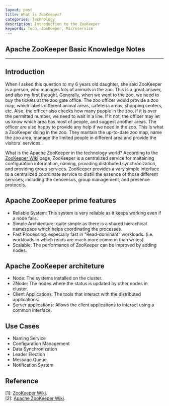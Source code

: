 ```yaml
---
layout: post
title: What is ZooKeeper?
categories: Technology
description: Introduction to the ZooKeeper
keywords: Tech, ZooKeeper, Microservice
---
```


## Apache ZooKeeper Basic Knowledge  Notes

---

## Introduction

When I asked this question to my 6 years old daughter, she said ZooKeeper is a person, who manages lots of animals in the zoo. This is a great answer, and also my first thought. Generally, when we went to the zoo, we need to buy the tickets at the zoo gate office. The zoo officer would provide a zoo map, which labels different animal areas, cafeteria areas, shopping centers, etc. Also, the officer also checks how many people in the zoo, if it is over the permitted number, we need to wait in a line. If it not, the officer may let us know which area has most of people, and suggest another areas. The officer are also happy to provide any help if we need in the zoo. This is what a ZooKeeper doing in the zoo. They mantain the up-to-date zoo map, name the zoo area, manage the limited people in different area and provide the visitors' services.

What is the Apache ZooKeeper in the technology world? According to the [ZooKeeper Wiki](https://cwiki.apache.org/confluence/display/ZOOKEEPER/Index) page, ZooKeeper is a centralized service for maitaining configuration information, naming, providing distributed synchronization, and providing group services. ZooKeeper provides a vary simple interface to a centralized coordinate service to distill the essence of those different services, including the censensus, group management, and presence protocols.

## Apache ZooKeeper prime features

- Reliable System: This system is very reliable as it keeps working even if a node fails.
- Simple Architecture: quite simple as there is a shared hierachical namespace which helps coordinating the processes.
- Fast Processing: especially fast in "Read-dominant" workloads. (i.e. workloads in which reads are much more common than writes).
- Scalable: The performance of ZooKeeper can be improved by adding nodes.

## Apache ZooKeeper architeture

- Node: The systems installed on the cluster.
- ZNode: The nodes where the status is updated by other nodes in cluster.
- Client Applications: The tools that interact with the distributed applications.
- Server applications: Allows the client applications to interact using a common interface.

## Use Cases

- Naming Service
- Configuration Management
- Data Synchronization
- Leader Election
- Message Queue
- Notification System

## Reference  

[1]: [ZooKeeper Wiki](https://cwiki.apache.org/confluence/display/ZOOKEEPER/Index).  
[2]: [Apache ZooKeeper Wiki](https://en.wikipedia.org/wiki/Apache_ZooKeeper).
